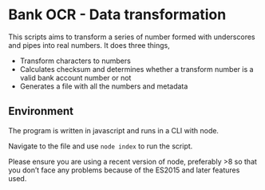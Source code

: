 # Bank OCR - Data transformation

This scripts aims to transform a series of number formed with underscores and pipes into real numbers. It does three things,
* Transform characters to numbers
* Calculates checksum and determines whether a transform number is a valid bank account number or not
* Generates a file with all the numbers and metadata

## Environment
The program is written in javascript and runs in a CLI with node.

Navigate to the file and use `node index` to run the script. 

Please ensure you are using a recent version of node, preferably >8 so that you don’t face any problems because of the ES2015 and later features used. 
